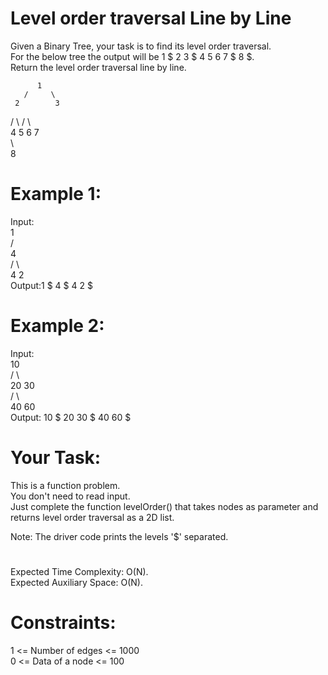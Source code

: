 # Level order traversal Line by Line

Given a Binary Tree, your task is to find its level order traversal.  
For the below tree the output will be 1 $ 2 3 $ 4 5 6 7 $ 8 $.  
Return the level order traversal line by line.  
  
          1  
       /     \  
     2        3  
   /    \     /   \  
  4     5   6     7  
    \  
     8  

# Example 1:
Input:  
          1  
        /  
       4  
     /   \  
    4     2  
Output:1 $ 4 $ 4 2 $  

# Example 2: 
Input:  
            10  
          /    \  
        20      30  
     /     \   
    40     60  
Output: 10 $ 20 30 $ 40 60 $  

# Your Task:
This is a function problem.  
You don't need to read input.  
Just complete the function levelOrder() that takes nodes as parameter and returns level order traversal as a 2D list.
  
Note: The driver code prints the levels '$' separated.  

#
Expected Time Complexity: O(N).  
Expected Auxiliary Space: O(N).

# Constraints:
1 <= Number of edges <= 1000  
0 <= Data of a node <= 100